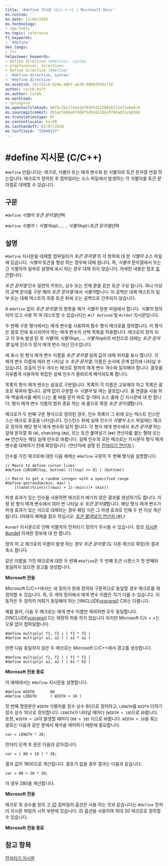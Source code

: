 ```yaml
---
title: '#define 지시문 (C/c + +) | Microsoft Docs'
ms.custom: ''
ms.date: 11/04/2016
ms.technology:
- cpp-tools
ms.topic: reference
f1_keywords:
- '#define'
dev_langs:
- C++
helpviewer_keywords:
- define directive (#define), syntax
- preprocessor, directives
- define directive (#define)
- '#define directive, syntax'
- '#define directive'
ms.assetid: 33cf25c6-b24e-40bf-ab30-9008f0391710
author: corob-msft
ms.author: corob
ms.workload:
- cplusplus
ms.openlocfilehash: 8875c2b2c744a16f936fd2220826f23413a0e6c9
ms.sourcegitcommit: d55ac596ba8f908f5d91d228dc070dad31cb8360
ms.translationtype: MT
ms.contentlocale: ko-KR
ms.lasthandoff: 05/07/2018
ms.locfileid: "33846157"
---
```

# <a name="define-directive-cc"></a>#define 지시문 (C/C++)
`#define` 만듭니다는 *매크로*, 식별자 또는 매개 변수화 된 식별자와 토큰 문자열 연결 하는입니다. 매크로가 정의된 후 컴파일러는 소스 파일에서 발생하는 각 식별자를 토큰 문자열로 대체할 수 있습니다.  
  
## <a name="syntax"></a>구문  
 `#define` *식별자* *토큰 문자열*선택  
  
 `#define` *식별자* `(` *식별자*opt`,`*...*  `,` *식별자*opt`)`*토큰 문자열*선택  
  
## <a name="remarks"></a>설명  
 `#define` 지시문을 대체할 컴파일러가 *토큰 문자열* 의 각 항목에 대 한 *식별자* 소스 파일에 있습니다. *식별자* 토큰을 형성 하는 경우에 대체 됩니다. 즉, *식별자* 문자열에서 또는 긴 식별자의 일부로 설명에 표시 되는 경우 대체 되지 않습니다. 자세한 내용은 참조 [토큰](../cpp/tokens-cpp.md)합니다.  
  
 *토큰 문자열* 인수 일련의 키워드, 상수 또는 전체 문을 같은 토큰 구성 됩니다. 하나 이상의 공백 문자를 구분 해야 *토큰 문자열* 에서 *식별자*합니다. 이 공백은 대체 텍스트의 일부 또는 대체 텍스트의 최종 토큰 뒤에 오는 공백으로 간주되지 않습니다.  
  
 A `#define` 없이 *토큰 문자열* 의 항목을 제거 *식별자* 원본 파일에서 합니다. *식별자* 정의 되어 있고 사용 하 여 테스트할 수 있습니다는 `#if defined` 및 `#ifdef` 지시문입니다.  
  
 두 번째 구문 형식에서는 매개 변수를 사용하여 함수 형식 매크로를 정의합니다. 이 형식은 괄호 안에 표시되어야 하는 매개 변수의 선택 목록을 허용합니다. 매크로의 정의 되 고 각 후속 발생 된 후 *식별자*( *식별자*opt,..., *식별자*opt)의 버전으로 대체는  *토큰 문자열* 실제 인수가 정식 매개 변수 대신 인수입니다.  
  
 에 표시 된 형식 매개 변수 이름을 *토큰 문자열* 실제 값의 대체 위치를 표시 합니다. 각 매개 변수 이름에 여러 번 나타날 수 *토큰 문자열*, 이름은 순서에 관계 없이에 나타날 수 있습니다. 호출의 인수 개수는 매크로 정의의 매개 변수 개수와 일치해야 합니다. 괄호를 자유롭게 사용하여 복잡한 실제 인수가 올바르게 해석되도록 합니다.  
  
 목록의 형식 매개 변수는 쉼표로 구분됩니다. 목록의 각 이름은 고유해야 하고 목록은 괄호로 묶여야 합니다. 공백 없이 구분할 수 *식별자* 및 여는 괄호입니다. 줄 연결을 사용 하 여-백슬래시를 배치 (`\`)는 줄 바꿈 문자 바로 앞-여러 소스 줄에 긴 지시문에 대 한 합니다. 형식 매개 변수 이름의 범위 종료 하는 새 줄으로 확장 *토큰 문자열*합니다.  
  
 매크로가 두 번째 구문 형식으로 정의된 경우, 인수 목록이 그 뒤에 오는 텍스트 인스턴스는 매크로 호출을 나타냅니다. 인스턴스 뒤에 실제 인수가 *식별자* 소스 파일에는 매크로 정의의 해당 형식 매개 변수와 일치 합니다. 각 형식 매개 변수에서 *토큰 문자열* 하는 앞에 문자열 화 (`#`), charizing (`#@`), 또는 토큰 붙여넣기 (`##`) 연산자를 붙는 형태 또는 `##` 연산자는 해당 실제 인수로 바뀝니다. 실제 인수의 모든 매크로는 지시문이 형식 매개 변수를 대체하기 전에 확장됩니다. (연산자에 설명 된 [전처리기 연산자](../preprocessor/preprocessor-operators.md).)  
  
 인수를 가진 매크로에 대한 다음 예제는 `#define` 구문의 두 번째 형식을 설명합니다.  
  
```  
// Macro to define cursor lines   
#define CURSOR(top, bottom) (((top) << 8) | (bottom))  
  
// Macro to get a random integer with a specified range   
#define getrandom(min, max) \  
    ((rand()%(int)(((max) + 1)-(min)))+ (min))  
```  
  
 파생 효과가 있는 인수를 사용하면 매크로가 예기치 않은 결과를 생성하기도 합니다. 지정 된 형식 매개 변수에서 여러 번 나타날 수 *토큰 문자열*합니다. 해당 형식 매개 변수가 파생 효과가 있는 식으로 대체되는 경우 해당 식은 그 파생 효과로 인해 두 번 이상 계산됩니다. (아래의 예제를 참조 하십시오. [토큰 붙여넣기 연산자 (#)](../preprocessor/token-pasting-operator-hash-hash.md).)  
  
 `#undef` 지시문으로 인해 식별자의 전처리기 정의가 무시될 수 있습니다. 참조 [지시문 #undef](../preprocessor/hash-undef-directive-c-cpp.md) 자세한 정보에 대 한 합니다.  
  
 정의 하 고 매크로의 이름이 발생 하는 경우 *토큰 문자열* (도 다른 매크로 확장)의 결과 축소 합니다.  
  
 같은 이름을 가진 매크로에 대한 두 번째 `#define`은 두 번째 토큰 시퀀스가 첫 번째와 동일하지 않으면 경고를 생성합니다.  
  
 **Microsoft 전용**  
  
 Microsoft C/C++에서는 새 정의가 원래 정의와 구문적으로 동일할 경우 매크로를 재정의할 수 있습니다. 즉, 두 개의 정의에서 매개 변수 이름은 각기 다를 수 있습니다. 이 동작은 두 정의의 어휘가 동일해야 하는 [!INCLUDE[vcpransi](../atl-mfc-shared/reference/includes/vcpransi_md.md)] C와는 다릅니다.  
  
 예를 들어, 다음 두 매크로는 매개 변수 이름만 제외하면 모두 동일합니다. [!INCLUDE[vcpransi](../atl-mfc-shared/reference/includes/vcpransi_md.md)] C는 재정의 허용 하지 않습니다 되지만 Microsoft C/c + +는 오류 없이 컴파일합니다.  
  
```  
#define multiply( f1, f2 ) ( f1 * f2 )  
#define multiply( a1, a2 ) ( a1 * a2 )  
```  
  
 한편 다음 동일하지 않은 두 매크로는 Microsoft C/C++에서 경고를 생성합니다.  
  
```  
#define multiply( f1, f2 ) ( f1 * f2 )  
#define multiply( a1, a2 ) ( b1 * b2 )  
```  
  
 **Microsoft 전용 종료**  
  
 이 예제에서는 `#define` 지시문을 설명합니다.  
  
```  
#define WIDTH       80  
#define LENGTH      ( WIDTH + 10 )  
```  
  
 첫 번째 명령문은 `WIDTH` 식별자를 정수 상수 80으로 정의하고, `LENGTH`를 `WIDTH` 더하기 정수 상수 10으로 정의합니다. `LENGTH`가 나타날 때마다 (`WIDTH + 10`)으로 바뀝니다. 또한, `WIDTH + 10`이 발생할 때마다 (`80 + 10`) 식으로 바뀝니다. `WIDTH + 10`을 묶는 괄호는 다음과 같은 문에서 해석을 제어하기 때문에 중요합니다.  
  
```  
var = LENGTH * 20;  
```  
  
 전처리 단계 후 문은 다음과 같아집니다.  
  
```  
var = ( 80 + 10 ) * 20;  
```  
  
 결과 값이 1800으로 계산됩니다. 괄호가 없을 경우 결과는 다음과 같습니다.  
  
```  
var = 80 + 10 * 20;  
```  
  
 이 경우 280을 계산합니다.  
  
 **Microsoft 전용**  
  
 매크로 및 상수를 정의 고 [/D](../build/reference/d-preprocessor-definitions.md) 컴파일러 옵션은 사용 하는 것과 같습니다는 `#define` 전처리 지시문 파일의 시작 부분에 있습니다. /D 옵션을 사용하여 최대 30 매크로로 정의할 수 있습니다.  
  
 **Microsoft 전용 종료**  
  
## <a name="see-also"></a>참고 항목  
 [전처리기 지시문](../preprocessor/preprocessor-directives.md)